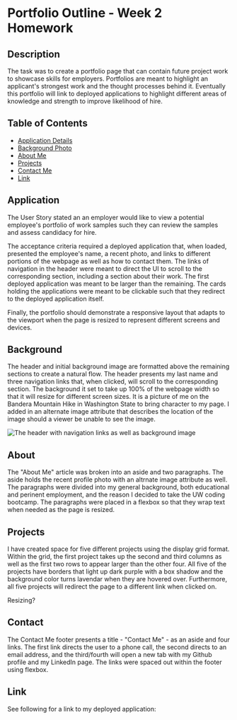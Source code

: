 # Portfolio Outline - Week 2 Homework

## Description

The task was to create a portfolio page that can contain future project work to showcase skills for employers. Portfolios are meant to highlight an applicant's strongest work and the thought processes behind it. Eventually this portfolio will link to deployed applications to highlight different areas of knowledge and strength to improve likelihood of hire. 

## Table of Contents

- [Application Details](#application)
- [Background Photo](#background)
- [About Me](#about)
- [Projects](#projects)
- [Contact Me](#contact)
- [Link](#link)

## Application

The User Story stated an an employer would like to view a potential employee's portfolio of work samples such they can review the samples and assess candidacy for hire. 

The acceptance criteria required a deployed application that, when loaded, presented the employee's name, a recent photo, and links to different portions of the webpage as well as how to contact them. The links of navigation in the header were meant to direct the UI to scroll to the corresponding section, including a section about their work. The first deployed application was meant to be larger than the remaining. The cards holding the applications were meant to be clickable such that they redirect to the deployed application itself. 

Finally, the portfolio should demonstrate a responsive layout that adapts to the viewport when the page is resized to represent different screens and devices. 

## Background

The header and initial background image are formatted above the remaining sections to create a natural flow. The header presents my last name and three navigation links that, when clicked, will scroll to the corresponding section. The background it set to take up 100% of the webpage width so that it will resize for different screen sizes. It is a picture of me on the Bandera Mountain Hike in Washington State to bring character to my page. I added in an alternate image attribute that describes the location of the image should a viewer be unable to see the image. 

![The header with navigation links as well as background image](/Users/natalie/Desktop/school_work/homework/bulgern-portfolio/assets/images/header_background_image.png "Header and Background Image")

## About

The "About Me" article was broken into an aside and two paragraphs. The aside holds the recent profile photo with an altrnate image attribute as well. The paragraphs were divided into my general background, both educational and perinent employment, and the reason I decided to take the UW coding bootcamp. The paragraphs were placed in a flexbox so that they wrap text when needed as the page is resized. 

## Projects

I have created space for five different projects using the display grid format. Within the grid, the first project takes up the second and third columns as well as the first two rows to appear larger than the other four. All five of the projects have borders that light up dark purple with a box shadow and the background color turns lavendar when they are hovered over. Furthermore, all five projects will redirect the page to a different link when clicked on. 

Resizing?

## Contact

The Contact Me footer presents a title - "Contact Me" - as an aside and four links. The first link directs the user to a phone call, the second directs to an email address, and the third/fourth will open a new tab with my Github profile and my LinkedIn page. The links were spaced out within the footer using flexbox. 

## Link

See following for a link to my deployed application: 


